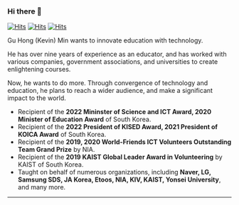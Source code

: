 ### Hi there 👋

[![Hits](https://hits.seeyoufarm.com/api/count/incr/badge.svg?url=https%3A%2F%2Fgithub.com%2Fplacidmoon1&count_bg=%23443DC8&title_bg=%23555555&icon=&icon_color=%23E7E7E7&title=hits&edge_flat=false)](https://hits.seeyoufarm.com)
[![Hits](http://img.shields.io/badge/-Linkedin-0c4496?style=flat&logo=linkedin&link=https://www.linkedin.com/in/kevinmin312/)](https://www.linkedin.com/in/kevinmin312/)
[![Hits](http://img.shields.io/badge/-Korean%20CV-05d686?style=flat&logo=appveyor&link=https://blog.naver.com/placidmoon)](https://blog.naver.com/placidmoon/221030280635)
<!--
**placidmoon1/placidmoon1** is a ✨ _special_ ✨ repository because its `README.md` (this file) appears on your GitHub profile.-->

Gu Hong (Kevin) Min wants to innovate education with technology.

He has over nine years of experience as an educator, and has worked with various companies, government associations, and universities to create enlightening courses.

Now, he wants to do more. Through convergence of technology and education, he plans to reach a wider audience, and make a significant impact to the world.

* Recipient of the **2022 Mininster of Science and ICT Award, 2020 Minister of Education Award** of South Korea. 
* Recipient of the **2022 President of KISED Award, 2021 President of KOICA Award** of South Korea.
* Recipient of the **2019, 2020 World-Friends ICT Volunteers Outstanding Team Grand Prize** by NIA.
* Recipient of the **2019 KAIST Global Leader Award in Volunteering** by KAIST of South Korea.
* Taught on behalf of numerous organizations, including **Naver, LG, Samsung SDS, JA Korea, Etoos, NIA, KIV, KAIST, Yonsei University**, and many more. 

---------------------------------------------------------------------------------------------------------------------------------------------------------------------------

